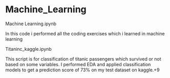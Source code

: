 # Machine_Learning

Machine Learning.ipynb 

In this code i performed all the coding exercises which i learned in machine learning

Titaninc_kaggle.ipynb

This script is for classification of titanic passengers which survived or not based on some variables. I performed EDA and applied classification
models to get a prediction score of 73% on my test dataset on kaggle.+9
